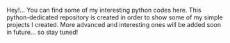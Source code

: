 Hey!... You can find some of my interesting python codes here. 
This python-dedicated repository is created in order to show some of my simple projects I created.
More advanced and interesting ones will be added soon in future... so stay tuned!
